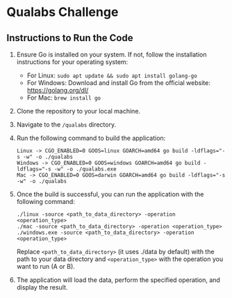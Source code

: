 # Qualabs Challenge

## Instructions to Run the Code
1. Ensure Go is installed on your system. If not, follow the installation instructions for your operating system:
   - For Linux: `sudo apt update && sudo apt install golang-go`
   - For Windows: Download and install Go from the official website: https://golang.org/dl/
   - For Mac: `brew install go`

2. Clone the repository to your local machine.
3. Navigate to the `/qualabs` directory.
4. Run the following command to build the application:
   ```
   Linux -> CGO_ENABLED=0 GOOS=linux GOARCH=amd64 go build -ldflags="-s -w" -o ./qualabs
   Windows -> CGO_ENABLED=0 GOOS=windows GOARCH=amd64 go build -ldflags="-s -w" -o ./qualabs.exe
   Mac -> CGO_ENABLED=0 GOOS=darwin GOARCH=amd64 go build -ldflags="-s -w" -o ./qualabs
   ```
5. Once the build is successful, you can run the application with the following command:
   ```
   ./linux -source <path_to_data_directory> -operation <operation_type>
   ./mac -source <path_to_data_directory> -operation <operation_type>
   ./windows.exe -source <path_to_data_directory> -operation <operation_type> 
   ```
   Replace `<path_to_data_directory>` (it uses ./data by default) with the path to your data directory and `<operation_type>` with the operation you want to run (A or B).
6. The application will load the data, perform the specified operation, and display the result.
